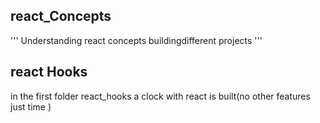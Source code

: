 ## react_Concepts
'''
 Understanding react concepts buildingdifferent projects
''' 
## react Hooks
  in the first folder react_hooks a clock with react is built(no other features just time )
 
  
